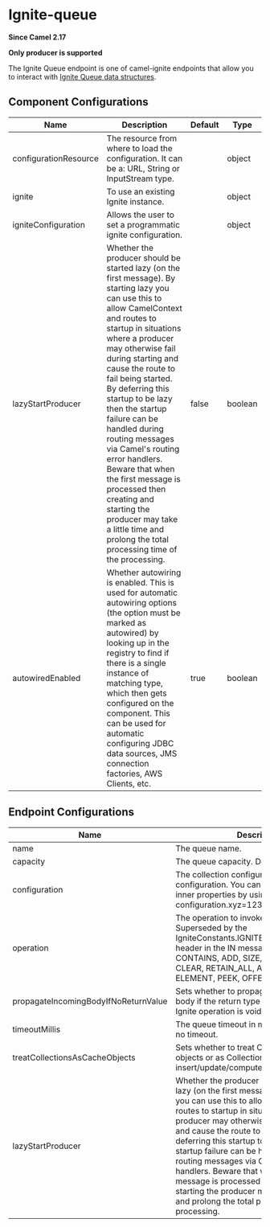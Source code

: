 # Ignite-queue

**Since Camel 2.17**

**Only producer is supported**

The Ignite Queue endpoint is one of camel-ignite endpoints that allow
you to interact with [Ignite Queue data
structures](https://apacheignite.readme.io/docs/queue-and-set).

## Component Configurations

  
|Name|Description|Default|Type|
|---|---|---|---|
|configurationResource|The resource from where to load the configuration. It can be a: URL, String or InputStream type.||object|
|ignite|To use an existing Ignite instance.||object|
|igniteConfiguration|Allows the user to set a programmatic ignite configuration.||object|
|lazyStartProducer|Whether the producer should be started lazy (on the first message). By starting lazy you can use this to allow CamelContext and routes to startup in situations where a producer may otherwise fail during starting and cause the route to fail being started. By deferring this startup to be lazy then the startup failure can be handled during routing messages via Camel's routing error handlers. Beware that when the first message is processed then creating and starting the producer may take a little time and prolong the total processing time of the processing.|false|boolean|
|autowiredEnabled|Whether autowiring is enabled. This is used for automatic autowiring options (the option must be marked as autowired) by looking up in the registry to find if there is a single instance of matching type, which then gets configured on the component. This can be used for automatic configuring JDBC data sources, JMS connection factories, AWS Clients, etc.|true|boolean|

## Endpoint Configurations

  
|Name|Description|Default|Type|
|---|---|---|---|
|name|The queue name.||string|
|capacity|The queue capacity. Default: non-bounded.||integer|
|configuration|The collection configuration. Default: empty configuration. You can also conveniently set inner properties by using configuration.xyz=123 options.||object|
|operation|The operation to invoke on the Ignite Queue. Superseded by the IgniteConstants.IGNITE\_QUEUE\_OPERATION header in the IN message. Possible values: CONTAINS, ADD, SIZE, REMOVE, ITERATOR, CLEAR, RETAIN\_ALL, ARRAY, DRAIN, ELEMENT, PEEK, OFFER, POLL, TAKE, PUT.||object|
|propagateIncomingBodyIfNoReturnValue|Sets whether to propagate the incoming body if the return type of the underlying Ignite operation is void.|true|boolean|
|timeoutMillis|The queue timeout in milliseconds. Default: no timeout.||integer|
|treatCollectionsAsCacheObjects|Sets whether to treat Collections as cache objects or as Collections of items to insert/update/compute, etc.|false|boolean|
|lazyStartProducer|Whether the producer should be started lazy (on the first message). By starting lazy you can use this to allow CamelContext and routes to startup in situations where a producer may otherwise fail during starting and cause the route to fail being started. By deferring this startup to be lazy then the startup failure can be handled during routing messages via Camel's routing error handlers. Beware that when the first message is processed then creating and starting the producer may take a little time and prolong the total processing time of the processing.|false|boolean|
